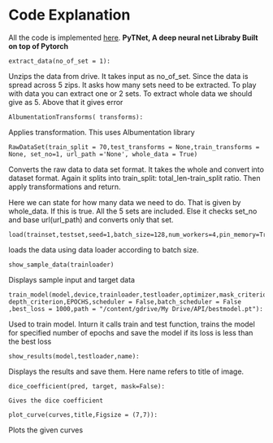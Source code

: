 # **Code Explanation**

All the code is implemented [here](https://github.com/Sushmitha-Katti/PyTNet). **PyTNet, A deep neural net Libraby Built on top of Pytorch**

    extract_data(no_of_set = 1):

Unzips the data from drive. It takes input as no_of_set. Since the data is spread across 5 zips. It asks how many sets need to be extracted. To play with data you can extract one or 2 sets. To extract whole data we should give as 5. Above that it gives error
 
 
    AlbumentationTransforms( transforms):
 
Applies transformation. This uses Albumentation library

    RawDataSet(train_split = 70,test_transforms = None,train_transforms = None, set_no=1, url_path ='None', whole_data = True)

Converts the raw data to data set format. It takes the whole and convert into dataset format. Again it splits into train_split: total_len-train_split ratio. Then apply transformations and return.

Here we can state for how many data we need to do. That is given by whole_data. If this is true. All the 5 sets are included. Else it checks set_no and base url(url_path) and converts only that set.


    load(trainset,testset,seed=1,batch_size=128,num_workers=4,pin_memory=True):

loads the data using data loader according to batch size.

    show_sample_data(trainloader)

Displays sample input and target data

    train_model(model,device,trainloader,testloader,optimizer,mask_criterion, depth_criterion,EPOCHS,scheduler = False,batch_scheduler = False ,best_loss = 1000,path = "/content/gdrive/My Drive/API/bestmodel.pt"):

 Used to train model. Inturn it calls train and test function, trains the model for specified number of epochs and save the model if its loss is less than the best loss
 
    show_results(model,testloader,name):

Displays the results and save them. Here name refers to title of image.

    dice_coefficient(pred, target, mask=False):
    
    Gives the dice coefficient

    plot_curve(curves,title,Figsize = (7,7)):

Plots the given curves


